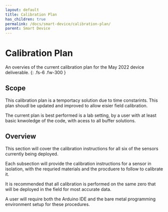 ```yaml
---
layout: default
title: Calibration Plan
has_children: true
permalink: /docs/smart-device/calibration-plan/
parent: Smart Device
---
```


# Calibration Plan

An overvies of the current calibration plan for the May 2022 device deliverable. 
{: .fs-6 .fw-300 }

## Scope

This calibration plan is a temportacy solution due to time constarints. This plan shoudl be updated and improved to allow eisier field calibration.

The current plan is best performed is a lab setting, by a user with at least basic knwoledge of the code, with acess to all buffer solutions.

## Overview

This section will cover the calibration instructions for all six of the sensors currently being deployed.

Each subsection will provide the calibration instructions for a sensor in isolation, with the requried materials and the procduere to follow to calibrate it.

It is recommended that all calibration is performed on the same zero that will be deployed in the field for most accurate data.

A user will require both the Arduino IDE and the bare metal programming environment setup for these procedures.